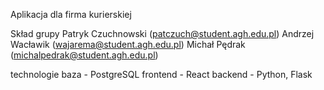 Aplikacja dla firma kurierskiej

Skład grupy
Patryk Czuchnowski (patczuch@student.agh.edu.pl)
Andrzej Wacławik (wajarema@student.agh.edu.pl)
Michał Pędrak (michalpedrak@student.agh.edu.pl)

technologie
baza - PostgreSQL
frontend - React
backend - Python, Flask
